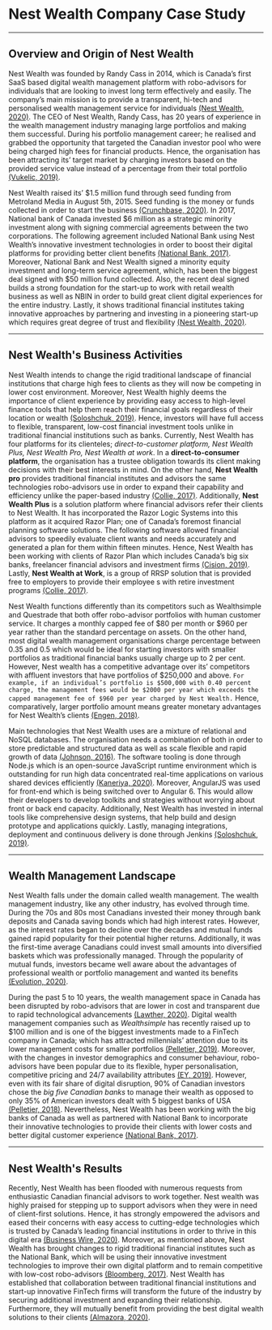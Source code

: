# Nest Wealth Company Case Study
---

## Overview and Origin of Nest Wealth 

Nest Wealth was founded by Randy Cass in 2014, which is Canada’s first SaaS based digital wealth management platform with robo-advisors for individuals that are looking to invest long term effectively and easily. The company’s main mission is to provide a transparent, hi-tech and personalised wealth management service for individuals [(Nest Wealth, 2020)](https://www.nestwealth.com/about). The CEO of Nest Wealth, Randy Cass, has 20 years of experience in the wealth management industry managing large portfolios and making them successful. During his portfolio management career; he realised and grabbed the opportunity that targeted the Canadian investor pool who were being charged high fees for financial products. Hence, the organisation has been attracting its’ target market by charging investors based on the provided service value instead of a percentage from their total portfolio [(Vukelic, 2019)](https://www.ivey.uwo.ca/scotiabank-digital-banking-lab/canada-fintech/wealth-management/nest-wealth/).


Nest Wealth raised its’ $1.5 million fund through seed funding from Metroland Media in August 5th, 2015. Seed funding is the money or funds collected in order to start the business [(Crunchbase, 2020)](https://www.crunchbase.com/organization/nest-wealth/company_financials). In 2017, National bank of Canada invested $6 million as a strategic minority investment along with signing commercial agreements between the two corporations. The following agreement included National Bank using Nest Wealth’s innovative investment technologies in order to boost their digital platforms for providing better client benefits [(National Bank, 2017)](https://www.nbc.ca/en/about-us/news/news-room/press-releases/2017/20170421-National-Bank-Minority-Investment-Nest-Wealth.html). Moreover, National Bank and Nest Wealth signed a minority equity investment and long-term service agreement, which, has been the biggest deal signed with $50 million fund collected. Also, the recent deal signed builds a strong foundation for the start-up to work with retail wealth business as well as NBIN in order to build great client digital experiences for the entire industry. Lastly, it shows traditional financial institutes taking innovative approaches by partnering and investing in a pioneering start-up which requires great degree of trust and flexibility [(Nest Wealth, 2020)](https://www2.nestwealth.com/today-is-a-big-day-in-the-history-of-nest-wealth/). 

---
## Nest Wealth's Business Activities

Nest Wealth intends to change the rigid traditional landscape of financial institutions that charge high fees to clients as they will now be competing in lower cost environment. Moreover, Nest Wealth highly deems the importance of client experience by providing easy access to high-level finance tools that help them reach their financial goals regardless of their location or wealth [(Soloshchuk, 2019)](https://wealth.insart.com/nest-wealth/#:~:text=Main%20technologies,end%20was%20written%20in%20AngularJS.). Hence, investors will have full access to flexible, transparent, low-cost financial investment tools unlike in traditional financial institutions such as banks. Currently, Nest Wealth has four platforms for its clienteles; *direct-to-customer platform, Nest Wealth Plus, Nest Wealth Pro, Nest Wealth at work*. In a **direct-to-consumer platform**, the organisation has a trustee obligation towards its client making decisions with their best interests in mind. On the other hand, **Nest Wealth pro** provides traditional financial institutes and advisors the same technologies robo-advisors use in order to expand their capability and efficiency unlike the paper-based industry [(Collie, 2017)](https://www.investmentexecutive.com/news/industry-news/nest-wealth-and-national-bank-expand-partnership/). Additionally, **Nest Wealth Plus** is a solution platform where financial advisors refer their clients to Nest Wealth. It has incorporated the Razor Logic Systems into this platform as it acquired Razor Plan; one of Canada’s foremost financial planning software solutions. The following software allowed financial advisors to speedily evaluate client wants and needs accurately and generated a plan for them within fifteen minutes. Hence, Nest Wealth has been working with clients of Razor Plan which includes Canada’s big six banks, freelancer financial advisors and investment firms [(Cision, 2019)](https://www.newswire.ca/news-releases/nest-wealth-acquires-razor-logic-systems-becoming-first-b2b-digital-wealth-management-platform-to-offer-both-professional-investment-solutions-and-sophisticated-financial-planning-capabilities-879777068.html). Lastly, **Nest Wealth at Work**, is a group of RRSP solution that is provided free to employers to provide their employee s with retire investment programs [(Collie, 2017)](https://www.investmentexecutive.com/news/industry-news/nest-wealth-and-national-bank-expand-partnership/).


Nest Wealth functions differently than its competitors such as Wealthsimple and Questrade that both offer robo-advisor portfolios with human customer service. It charges a monthly capped fee of $80 per month or $960 per year rather than the standard percentage on assets. On the other hand, most digital wealth management organisations charge percentage between 0.35 and 0.5 which would be ideal for starting investors with smaller portfolios as traditional financial banks usually charge up to 2 per cent. However, Nest wealth has a competitive advantage over its’ competitors with affluent investors that have portfolios of $250,000 and above. `For example, if an individual’s portfolio is $500,000 with 0.40 percent charge, the management fees would be $2000 per year which exceeds the capped management fee of $960 per year charged by Nest Wealth.` Hence, comparatively, larger portfolio amount means greater monetary advantages for Nest Wealth’s clients [(Engen, 2018)](https://boomerandecho.com/nest-wealth-robo-investing-solution-for-affluent-investors/). 


Main technologies that Nest Wealth uses are a mixture of relational and NoSQL databases. The organisation needs a combination of both in order to store predictable and structured data as well as scale flexible and rapid growth of data [(Johnson, 2016)](https://resources.whitesourcesoftware.com/blog-whitesource/when-to-consider-a-nosql-vs-relational-database). The software tooling is done through Node.js which is an open-source JavaScript runtime environment which is outstanding for run high data concentrated real-time applications on various shared devices efficiently [(Kaneriya, 2020)](https://www.simform.com/what-is-node-js/). Moreover, AngularJS was used for front-end which is being switched over to Angular 6. This would allow their developers to develop toolkits and strategies without worrying about front or back end capacity. Additionally, Nest Wealth has invested in internal tools like comprehensive design systems, that help build and design prototype and applications quickly. Lastly, managing integrations, deployment and continuous delivery is done through Jenkins [(Soloshchuk, 2019)](https://wealth.insart.com/nest-wealth/#:~:text=Main%20technologies,end%20was%20written%20in%20AngularJS).

---
## Wealth Management Landscape

Nest Wealth falls under the domain called wealth management. The wealth management industry, like any other industry, has evolved through time. During the 70s and 80s most Canadians invested their money through bank deposits and Canada saving bonds which had high interest rates. However, as the interest rates began to decline over the decades and mutual funds gained rapid popularity for their potential higher returns. Additionally, it was the first-time average Canadians could invest small amounts into diversified baskets which was professionally managed. Through the popularity of mutual funds, investors became well aware about the advantages of professional wealth or portfolio management and wanted its benefits [(Evolution, 2020)](https://evolutionsolutions.ca/the-evolution-of-investment-management-in-canada/). 


During the past 5 to 10 years, the wealth management space in Canada has been disrupted by robo-advisors that are lower in cost and transparent due to rapid technological advancements [(Lawther, 2020)](https://international-adviser.com/robo-vs-financial-advice-battle-of-the-canadian-wealth-market/). Digital wealth management companies such as *Wealthsimple* has recently raised up to $100 million and is one of the biggest investments made to a FinTech company in Canada; which has attracted millennials’ attention due to its lower management costs for smaller portfolios [(Pelletier, 2019)](https://www.linkedin.com/pulse/evolution-canadas-wealth-management-industry-martin-pelletier-cfa/). Moreover, with the changes in investor demographics and consumer behaviour, robo-advisors have been popular due to its flexible, hyper personalisation, competitive pricing and 24/7 availability attributes [(EY, 2019)](https://www.newswire.ca/news-releases/44-of-canadians-plan-to-switch-wealth-management-firms-in-the-next-three-years-875583493.html). However, even with its fair share of digital disruption, 90% of Canadian investors chose the *big five Canadian banks* to manage their wealth as opposed to only 35% of American investors dealt with 5 biggest banks of USA [(Pelletier, 2018)](https://financialpost.com/investing/investing-pro/why-canadas-wealth-management-sector-is-ripe-for-disruption). Nevertheless, Nest Wealth has been working with the big banks of Canada as well as partnered with National Bank to incorporate their innovative technologies to provide their clients with lower costs and better digital customer experience [(National Bank, 2017)](https://www.nbc.ca/en/about-us/news/news-room/press-releases/2017/20170421-National-Bank-Minority-Investment-Nest-Wealth.html).

---
## Nest Wealth's Results

Recently, Nest Wealth has been flooded with numerous requests from enthusiastic Canadian financial advisors to work together. Nest wealth was highly praised for stepping up to support advisors when they were in need of client-first solutions. Hence, it has strongly empowered the advisors and eased their concerns with easy access to cutting-edge technologies which is trusted by Canada’s leading financial institutions in order to thrive in this digital era [(Business Wire, 2020)](https://www.businesswire.com/news/home/20200717005046/en/Nest-Wealth-Steps-up-to-Support-Independent-Advisors-Holding-Forstrong-Global-Portfolios). Moreover, as mentioned above, Nest Wealth has brought changes to rigid traditional financial institutes such as the National Bank, which will be using their innovative investment technologies to improve their own digital platform and to remain competitive with low-cost robo-advisors [(Bloomberg, 2017)](https://www.bnnbloomberg.ca/national-bank-takes-minority-stake-in-robo-advisor-nest-wealth-1.730747). Nest Wealth has established that collaboration between traditional financial institutions and start-up innovative FinTech firms will transform the future of the industry by securing additional investment and expanding their relationship. Furthermore, they will mutually benefit from providing the best digital wealth solutions to their clients [(Almazora, 2020)](https://www.wealthprofessional.ca/news/industry-news/national-bank-and-nest-wealth-announce-expanded-partnership/331236).
